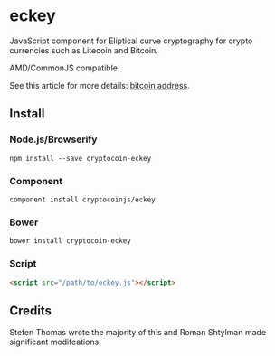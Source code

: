 eckey
=====

JavaScript component for Eliptical curve cryptography for crypto currencies such as Litecoin and Bitcoin.

AMD/CommonJS compatible.

See this article for more details: [bitcoin address](http://procbits.com/2013/08/27/generating-a-bitcoin-address-with-javascript).



Install
-------

### Node.js/Browserify

    npm install --save cryptocoin-eckey

### Component

    component install cryptocoinjs/eckey


### Bower

    bower install cryptocoin-eckey


### Script

```html
<script src="/path/to/eckey.js"></script>
```



Credits
-------

Stefen Thomas wrote the majority of this and Roman Shtylman made significant modifcations. 



